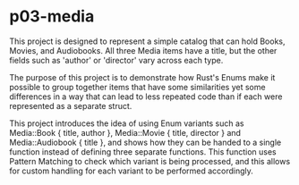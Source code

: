 # p03-media

This project is designed to represent a simple catalog that can hold Books, Movies, and Audiobooks.  All three Media items have a title, but the other fields such as 'author' or 'director' vary across each type.

The purpose of this project is to demonstrate how Rust's Enums make it possible to group together items that have some similarities yet some differences in a way that can lead to less repeated code than if each were represented as a separate struct.

This project introduces the idea of using Enum variants such as Media::Book { title, author }, Media::Movie { title, director } and Media::Audiobook { title }, and shows how they can be handed to a single function instead of defining three separate functions.  This function uses Pattern Matching to check which variant is being processed, and this allows for custom handling for each variant to be performed accordingly.
